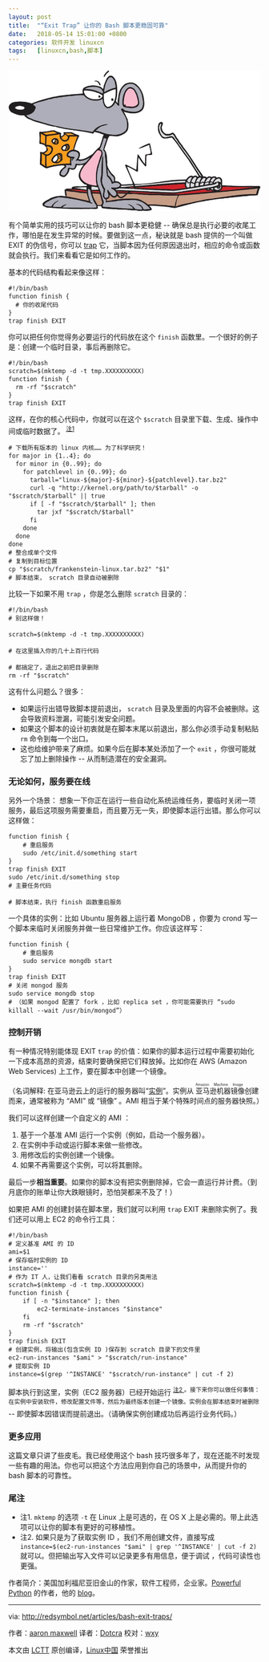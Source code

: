 ```yaml
---
layout: post
title:	"“Exit Trap” 让你的 Bash 脚本更稳固可靠"
date:	2018-05-14 15:01:00 +0800 
categories:	软件开发 linuxcn 
tags:	[linuxcn,bash,脚本]
---
```



![](/Asserts/Images/album/201805/14/150056qniv8u75vo7qmouz.jpg)


有个简单实用的技巧可以让你的 bash 脚本更稳健 -- 确保总是执行必要的收尾工作，哪怕是在发生异常的时候。要做到这一点，秘诀就是 bash 提供的一个叫做 EXIT 的伪信号，你可以 [trap](http://www.gnu.org/software/bash/manual/bashref.html#index-trap) 它，当脚本因为任何原因退出时，相应的命令或函数就会执行。我们来看看它是如何工作的。


基本的代码结构看起来像这样：



```
#!/bin/bash
function finish {
  # 你的收尾代码
}
trap finish EXIT

```

你可以把任何你觉得务必要运行的代码放在这个 `finish` 函数里。一个很好的例子是：创建一个临时目录，事后再删除它。



```
#!/bin/bash
scratch=$(mktemp -d -t tmp.XXXXXXXXXX)
function finish {
  rm -rf "$scratch"
}
trap finish EXIT

```

这样，在你的核心代码中，你就可以在这个 `$scratch` 目录里下载、生成、操作中间或临时数据了。<sup> <a href="http://redsymbol.net/articles/bash-exit-traps/#footnote-1">  注1 </a></sup>



```
# 下载所有版本的 linux 内核…… 为了科学研究！
for major in {1..4}; do
  for minor in {0..99}; do
    for patchlevel in {0..99}; do
      tarball="linux-${major}-${minor}-${patchlevel}.tar.bz2"
      curl -q "http://kernel.org/path/to/$tarball" -o "$scratch/$tarball" || true
      if [ -f "$scratch/$tarball" ]; then
        tar jxf "$scratch/$tarball"
      fi
    done
  done
done
# 整合成单个文件
# 复制到目标位置
cp "$scratch/frankenstein-linux.tar.bz2" "$1"
# 脚本结束， scratch 目录自动被删除

```

比较一下如果不用 `trap` ，你是怎么删除 `scratch` 目录的：



```
#!/bin/bash
# 别这样做！

scratch=$(mktemp -d -t tmp.XXXXXXXXXX)

# 在这里插入你的几十上百行代码

# 都搞定了，退出之前把目录删除
rm -rf "$scratch"

```

这有什么问题么？很多：


* 如果运行出错导致脚本提前退出， `scratch` 目录及里面的内容不会被删除。这会导致资料泄漏，可能引发安全问题。
* 如果这个脚本的设计初衷就是在脚本末尾以前退出，那么你必须手动复制粘贴 `rm` 命令到每一个出口。
* 这也给维护带来了麻烦。如果今后在脚本某处添加了一个 `exit` ，你很可能就忘了加上删除操作 -- 从而制造潜在的安全漏洞。


### 无论如何，服务要在线


另外一个场景： 想象一下你正在运行一些自动化系统运维任务，要临时关闭一项服务，最后这项服务需要重启，而且要万无一失，即使脚本运行出错。那么你可以这样做：



```
function finish {
    # 重启服务
    sudo /etc/init.d/something start
}
trap finish EXIT
sudo /etc/init.d/something stop
# 主要任务代码

# 脚本结束，执行 finish 函数重启服务

```

一个具体的实例：比如 Ubuntu 服务器上运行着 MongoDB ，你要为 crond 写一个脚本来临时关闭服务并做一些日常维护工作。你应该这样写：



```
function finish {
    # 重启服务
    sudo service mongdb start
}
trap finish EXIT
# 关闭 mongod 服务
sudo service mongdb stop
# （如果 mongod 配置了 fork ，比如 replica set ，你可能需要执行 “sudo killall --wait /usr/bin/mongod”）

```

### 控制开销


有一种情况特别能体现 EXIT `trap` 的价值：如果你的脚本运行过程中需要初始化一下成本高昂的资源，结束时要确保把它们释放掉。比如你在 AWS (Amazon Web Services) 上工作，要在脚本中创建一个镜像。


（名词解释: 在亚马逊云上的运行的服务器叫“[实例](http://aws.amazon.com/ec2/)”。实例从<ruby> 亚马逊机器镜像 <rt>  Amazon Machine Image </rt></ruby>创建而来，通常被称为 “AMI” 或 “镜像” 。AMI 相当于某个特殊时间点的服务器快照。）


我们可以这样创建一个自定义的 AMI ：


1. 基于一个基准 AMI 运行一个实例（例如，启动一个服务器）。
2. 在实例中手动或运行脚本来做一些修改。
3. 用修改后的实例创建一个镜像。
4. 如果不再需要这个实例，可以将其删除。


最后一步**相当重要**。如果你的脚本没有把实例删除掉，它会一直运行并计费。（到月底你的账单让你大跌眼镜时，恐怕哭都来不及了！）


如果把 AMI 的创建封装在脚本里，我们就可以利用 `trap` EXIT 来删除实例了。我们还可以用上 EC2 的命令行工具：



```
#!/bin/bash
# 定义基准 AMI 的 ID
ami=$1
# 保存临时实例的 ID
instance=''
# 作为 IT 人，让我们看看 scratch 目录的另类用法
scratch=$(mktemp -d -t tmp.XXXXXXXXXX)
function finish {
    if [ -n "$instance" ]; then
        ec2-terminate-instances "$instance"
    fi
    rm -rf "$scratch"
}
trap finish EXIT
# 创建实例，将输出(包含实例 ID )保存到 scratch 目录下的文件里
ec2-run-instances "$ami" > "$scratch/run-instance"
# 提取实例 ID
instance=$(grep '^INSTANCE' "$scratch/run-instance" | cut -f 2)

```

脚本执行到这里，实例（EC2 服务器）已经开始运行 <sup> <a href="http://redsymbol.net/articles/bash-exit-traps/#footnote-2">  注2 </a> 。接下来你可以做任何事情：在实例中安装软件，修改配置文件等，然后为最终版本创建一个镜像。实例会在脚本结束时被删除</sup> -- 即使脚本因错误而提前退出。（请确保实例创建成功后再运行业务代码。）


### 更多应用


这篇文章只讲了些皮毛。我已经使用这个 bash 技巧很多年了，现在还能不时发现一些有趣的用法。你也可以把这个方法应用到你自己的场景中，从而提升你的 bash 脚本的可靠性。


### 尾注


* 注1. `mktemp` 的选项 `-t` 在 Linux 上是可选的，在 OS X 上是必需的。带上此选项可以让你的脚本有更好的可移植性。
* 注2. 如果只是为了获取实例 ID ，我们不用创建文件，直接写成 `instance=$(ec2-run-instances "$ami" | grep '^INSTANCE' | cut -f 2)` 就可以。但把输出写入文件可以记录更多有用信息，便于调试 ，代码可读性也更强。


作者简介：美国加利福尼亚旧金山的作家，软件工程师，企业家。[Powerful Python](https://www.amazon.com/d/0692878971) 的作者，他的 [blog](https://powerfulpython.com/blog/)。




---


via: <http://redsymbol.net/articles/bash-exit-traps/>


作者：[aaron maxwell](http://redsymbol.net/) 译者：[Dotcra](https://github.com/Dotcra) 校对：[wxy](https://github.com/wxy)


本文由 [LCTT](https://github.com/LCTT/TranslateProject) 原创编译，[Linux中国](https://linux.cn/) 荣誉推出
